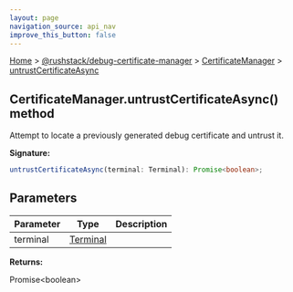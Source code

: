 ```yaml
---
layout: page
navigation_source: api_nav
improve_this_button: false
---
```



[Home](./index.md) &gt; [@rushstack/debug-certificate-manager](./debug-certificate-manager.md) &gt; [CertificateManager](./debug-certificate-manager.certificatemanager.md) &gt; [untrustCertificateAsync](./debug-certificate-manager.certificatemanager.untrustcertificateasync.md)

## CertificateManager.untrustCertificateAsync() method

Attempt to locate a previously generated debug certificate and untrust it.

<b>Signature:</b>

```typescript
untrustCertificateAsync(terminal: Terminal): Promise<boolean>;
```

## Parameters

|  Parameter | Type | Description |
|  --- | --- | --- |
|  terminal | [Terminal](./node-core-library.terminal.md) |  |

<b>Returns:</b>

Promise&lt;boolean&gt;
